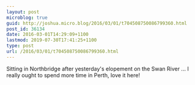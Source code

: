 ```yaml
---
layout: post
microblog: true
guid: http://joshua.micro.blog/2016/03/01/t704508750086799360.html
post_id: 36134
date: 2016-03-01T14:29:09+1100
lastmod: 2019-07-30T17:41:25+1100
type: post
url: /2016/03/01/t704508750086799360.html
---
```

Sitting in Northbridge after yesterday's elopement on the Swan River ... I really ought to spend more time in Perth, love it here!
